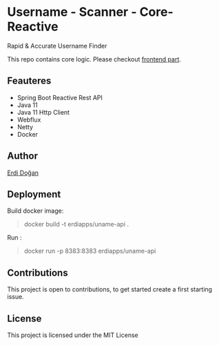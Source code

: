 # Username - Scanner - Core- Reactive

Rapid & Accurate Username Finder

This repo contains core logic. Please checkout [frontend part](https://github.com/erdidogan/username-scanner).

## Feauteres

* Spring Boot Reactive Rest API
* Java 11
* Java 11 Http Client
* Webflux
* Netty
* Docker

## Author

[Erdi Doğan](https://www.linkedin.com/in/doganerdi)

## Deployment

Build docker image: 
> docker build -t  erdiapps/uname-api .

Run :

> docker run -p 8383:8383 erdiapps/uname-api


## Contributions
This project is open to contributions, to get started create a first starting issue.


## License

This project is licensed under the MIT License 
